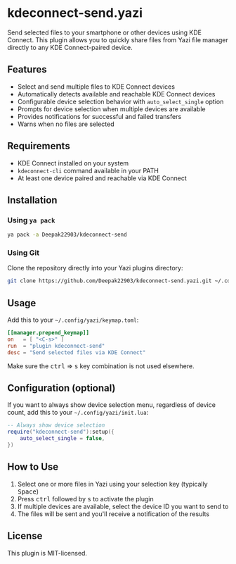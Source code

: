 # kdeconnect-send.yazi

Send selected files to your smartphone or other devices using KDE Connect. This plugin allows you to quickly share files from Yazi file manager directly to any KDE Connect-paired device.

## Features

- Select and send multiple files to KDE Connect devices
- Automatically detects available and reachable KDE Connect devices
- Configurable device selection behavior with `auto_select_single` option
- Prompts for device selection when multiple devices are available
- Provides notifications for successful and failed transfers
- Warns when no files are selected

## Requirements

- KDE Connect installed on your system
- `kdeconnect-cli` command available in your PATH
- At least one device paired and reachable via KDE Connect

## Installation

### Using `ya pack`

```sh
ya pack -a Deepak22903/kdeconnect-send
```

### Using Git

Clone the repository directly into your Yazi plugins directory:

```sh
git clone https://github.com/Deepak22903/kdeconnect-send.yazi.git ~/.config/yazi/plugins/kdeconnect-send.yazi
```

## Usage

Add this to your `~/.config/yazi/keymap.toml`:

```toml
[[manager.prepend_keymap]]
on   = [ "<C-s>" ]
run  = "plugin kdeconnect-send"
desc = "Send selected files via KDE Connect"
```

Make sure the <kbd>ctrl</kbd> => <kbd>s</kbd> key combination is not used elsewhere.

## Configuration (optional)

If you want to always show device selection menu, regardless of device count, add this to your `~/.config/yazi/init.lua`:

```lua
-- Always show device selection
require("kdeconnect-send"):setup({
    auto_select_single = false,
})
```

## How to Use

1. Select one or more files in Yazi using your selection key (typically <kbd>Space</kbd>)
2. Press <kbd>ctrl</kbd> followed by <kbd>s</kbd> to activate the plugin
3. If multiple devices are available, select the device ID you want to send to
4. The files will be sent and you'll receive a notification of the results

## License

This plugin is MIT-licensed.
